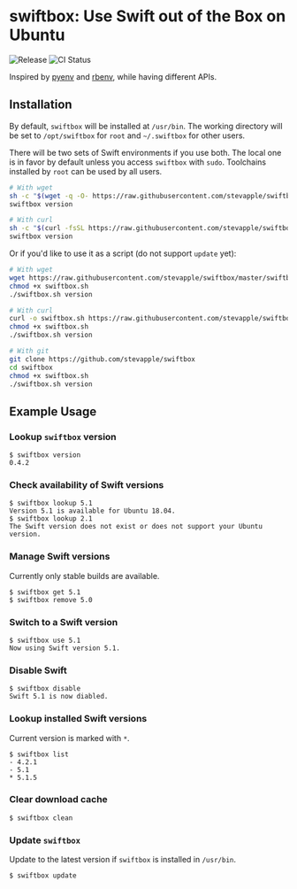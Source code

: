 # swiftbox: Use Swift out of the Box on Ubuntu

![Release](https://img.shields.io/github/v/tag/stevapple/swiftbox?label=release&logo=github) ![CI Status](https://github.com/stevapple/swiftbox/workflows/CI/badge.svg)

Inspired by [pyenv](https://github.com/pyenv/pyenv) and [rbenv](https://github.com/rbenv/rbenv), while having different APIs. 

## Installation

By default, `swiftbox` will be installed at `/usr/bin`. The working directory will be set to `/opt/swiftbox` for `root` and `~/.swiftbox` for other users. 

There will be two sets of Swift environments if you use both. The local one is in favor by default unless you access `swiftbox` with `sudo`. Toolchains installed by `root` can be used by all users. 

```bash
# With wget
sh -c "$(wget -q -O- https://raw.githubusercontent.com/stevapple/swiftbox/master/install.sh)"
swiftbox version

# With curl
sh -c "$(curl -fsSL https://raw.githubusercontent.com/stevapple/swiftbox/master/install.sh)"
swiftbox version
```

Or if you'd like to use it as a script (do not support `update` yet):

```bash
# With wget
wget https://raw.githubusercontent.com/stevapple/swiftbox/master/swiftbox.sh
chmod +x swiftbox.sh
./swiftbox.sh version

# With curl
curl -o swiftbox.sh https://raw.githubusercontent.com/stevapple/swiftbox/master/install.sh
chmod +x swiftbox.sh
./swiftbox.sh version

# With git
git clone https://github.com/stevapple/swiftbox
cd swiftbox
chmod +x swiftbox.sh
./swiftbox.sh version
```

## Example Usage

### Lookup `swiftbox` version

```shell
$ swiftbox version
0.4.2
```

### Check availability of Swift versions

```shell
$ swiftbox lookup 5.1
Version 5.1 is available for Ubuntu 18.04. 
$ swiftbox lookup 2.1
The Swift version does not exist or does not support your Ubuntu version. 
```

### Manage Swift versions

Currently only stable builds are available. 

```shell
$ swiftbox get 5.1
$ swiftbox remove 5.0
```

### Switch to a Swift version

```shell
$ swiftbox use 5.1
Now using Swift version 5.1. 
```

### Disable Swift

```shell
$ swiftbox disable
Swift 5.1 is now diabled. 
```

### Lookup installed Swift versions

Current version is marked with `*`. 

```shell
$ swiftbox list
- 4.2.1
- 5.1
* 5.1.5
```

### Clear download cache

```shell
$ swiftbox clean
```

### Update `swiftbox`

Update to the latest version if `swiftbox` is installed in `/usr/bin`. 

```shell
$ swiftbox update
```